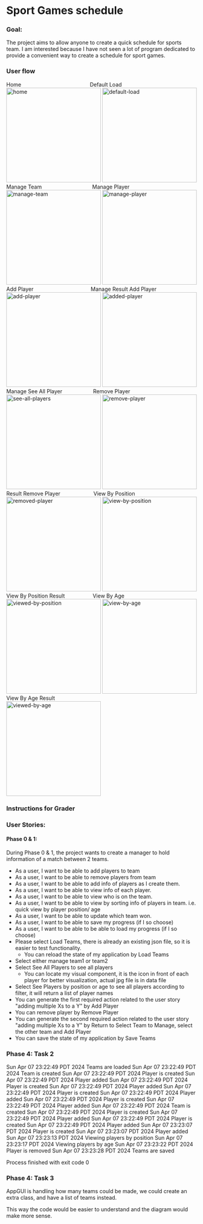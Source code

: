 # Sport Games schedule

### Goal: 
The project aims to allow anyone to create a quick schedule for sports team. I am interested because I have not seen a lot of program dedicated to provide a convenient way to create a schedule for sport games.

### User flow
Home&emsp;&emsp;&emsp;&emsp;&emsp;&emsp;&emsp;&emsp;&emsp;&emsp;&emsp;&emsp;&emsp;Default Load</br>
<img width="250" alt="home" src="https://github.com/user-attachments/assets/bdd02677-9d13-4370-a922-68838ccc3afc" />
<img width="250" alt="default-load" src="https://github.com/user-attachments/assets/88aae600-0f1d-4f29-a60c-48347d22c205" /></br>
Manage Team &emsp;&emsp;&emsp;&emsp;&emsp;&emsp;&emsp;&emsp;&emsp;&nbsp;Manage Player</br>
<img width="250" alt="manage-team" src="https://github.com/user-attachments/assets/b34b61b1-3ef8-4fa1-90d4-7c9196c1bc46" />
<img width="250" alt="manage-player" src="https://github.com/user-attachments/assets/2887db8e-25be-43e1-9d27-a99c7a68dd3f" /></br>
Add Player &emsp;&emsp;&emsp;&emsp;&emsp;&emsp;&emsp;&emsp;&emsp;&emsp;&nbsp;&nbsp;Manage Result Add Player</br>
<img width="250"  alt="add-player" src="https://github.com/user-attachments/assets/923ab083-2b3e-42d5-85c6-58fbe6fbc21f" />
<img width="250" alt="added-player" src="https://github.com/user-attachments/assets/b94cb1da-11fe-4eef-8e98-fce9179392be" /></br>
Manage See All Player &emsp;&emsp;&emsp;&emsp;&emsp;&nbsp;&nbsp;Remove Player</br>
<img width="250" alt="see-all-players" src="https://github.com/user-attachments/assets/fa0e1766-616a-4db7-8868-dc047e0a115f" />
<img width="250" alt="remove-player" src="https://github.com/user-attachments/assets/8a8bf75b-d7c2-4dbd-85ea-02ee204d503c" /></br>
Result Remove Player &emsp;&emsp;&emsp;&emsp;&emsp;&emsp;View By Position</br>
<img width="250" alt="removed-player" src="https://github.com/user-attachments/assets/303475e3-37ba-486d-a1c7-21cb1b94756c" />
<img width="250" alt="view-by-position" src="https://github.com/user-attachments/assets/2c0f789e-876d-49b8-b829-3c7657d16983" /></br>
View By Position Result &emsp;&emsp;&emsp;&emsp;&emsp;View By Age</br>
<img width="250" alt="viewed-by-position" src="https://github.com/user-attachments/assets/cc3f9568-6d75-4a88-a752-ffdffa342014" />
<img width="250" alt="view-by-age" src="https://github.com/user-attachments/assets/84ecfb2b-a00f-4ba3-b13c-b5a34a93001e" /></br>
View By Age Result</br>
<img width="250" alt="viewed-by-age" src="https://github.com/user-attachments/assets/c750a472-f0fb-494a-8203-3c80e070901e" />

### Instructions for Grader
### User Stories:

#### Phase 0 & 1:
During Phase 0 & 1, the project wants to create a manager to hold information of a match between 2 teams.

- As a user, I want to be able to add players to team
- As a user, I want to be able to remove players from team
- As a user, I want to be able to add info of players as I create them.
- As a user, I want to be able to view info of each player.
- As a user, I want to be able to view who is on the team.
- As a user, I want to be able to view by sorting info of players in team. i.e. quick view by player position/ age
- As a user, I want to be able to update which team won.
- As a user, I want to be able to save my progress (if I so choose)
- As a user, I want to be able to be able to load my progress (if I so choose)
- Please select Load Teams, there is already an existing json file, so it is easier to test functionality.
  - You can reload the state of my application by Load Teams
- Select either manage team1 or team2
- Select See All Players to see all players
  - You can locate my visual component, it is the icon in front of each player for better visualization, actual jpg file is in data file
-  Select See Players by position or age to see all players according to filter, it will return a list of player names
- You can generate the first required action related to the user story "adding multiple Xs to a Y" by Add Player
- You can remove player by Remove Player
- You can generate the second required action related to the user story "adding multiple Xs to a Y" by Return to Select Team to Manage, select the other team and Add Player
- You can save the state of my application by Save Teams


### Phase 4: Task 2
Sun Apr 07 23:22:49 PDT 2024
Teams are loaded
Sun Apr 07 23:22:49 PDT 2024
Team is created
Sun Apr 07 23:22:49 PDT 2024
Player is created
Sun Apr 07 23:22:49 PDT 2024
Player added
Sun Apr 07 23:22:49 PDT 2024
Player is created
Sun Apr 07 23:22:49 PDT 2024
Player added
Sun Apr 07 23:22:49 PDT 2024
Player is created
Sun Apr 07 23:22:49 PDT 2024
Player added
Sun Apr 07 23:22:49 PDT 2024
Player is created
Sun Apr 07 23:22:49 PDT 2024
Player added
Sun Apr 07 23:22:49 PDT 2024
Team is created
Sun Apr 07 23:22:49 PDT 2024
Player is created
Sun Apr 07 23:22:49 PDT 2024
Player added
Sun Apr 07 23:22:49 PDT 2024
Player is created
Sun Apr 07 23:22:49 PDT 2024
Player added
Sun Apr 07 23:23:07 PDT 2024
Player is created
Sun Apr 07 23:23:07 PDT 2024
Player added
Sun Apr 07 23:23:13 PDT 2024
Viewing players by position
Sun Apr 07 23:23:17 PDT 2024
Viewing players by age
Sun Apr 07 23:23:22 PDT 2024
Player is removed
Sun Apr 07 23:23:28 PDT 2024
Teams are saved

Process finished with exit code 0


### Phase 4: Task 3

AppGUI is handling how many teams could be made, we could create an extra class, and have a list of teams instead.

This way the code would be easier to understand and the diagram would make more sense.

